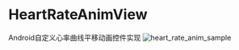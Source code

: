 # HeartRateAnimView
Android自定义心率曲线平移动画控件实现
![heart_rate_anim_sample](https://user-images.githubusercontent.com/40523194/217707540-71e98c34-9703-435d-9e70-53391ac8bc75.gif)
